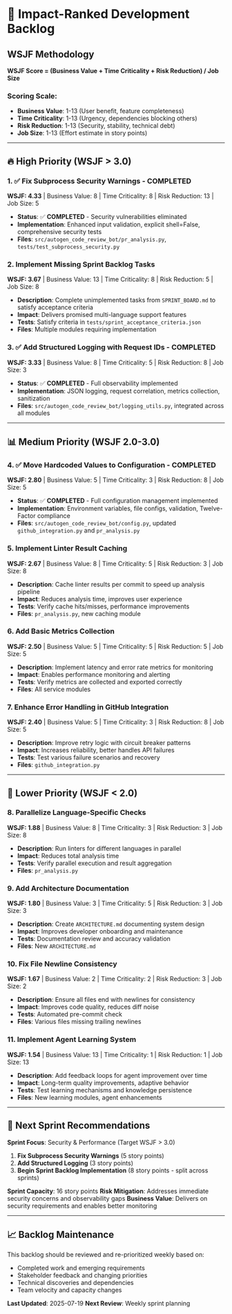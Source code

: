 # 🎯 Impact-Ranked Development Backlog

## WSJF Methodology
**WSJF Score = (Business Value + Time Criticality + Risk Reduction) / Job Size**

### Scoring Scale:
- **Business Value**: 1-13 (User benefit, feature completeness)
- **Time Criticality**: 1-13 (Urgency, dependencies blocking others)
- **Risk Reduction**: 1-13 (Security, stability, technical debt)
- **Job Size**: 1-13 (Effort estimate in story points)

---

## 🔥 High Priority (WSJF > 3.0)

### 1. ✅ Fix Subprocess Security Warnings - COMPLETED
**WSJF: 4.33** | Business Value: 8 | Time Criticality: 8 | Risk Reduction: 13 | Job Size: 5
- **Status**: ✅ **COMPLETED** - Security vulnerabilities eliminated
- **Implementation**: Enhanced input validation, explicit shell=False, comprehensive security tests
- **Files**: `src/autogen_code_review_bot/pr_analysis.py`, `tests/test_subprocess_security.py`

### 2. Implement Missing Sprint Backlog Tasks  
**WSJF: 3.67** | Business Value: 13 | Time Criticality: 8 | Risk Reduction: 5 | Job Size: 8
- **Description**: Complete unimplemented tasks from `SPRINT_BOARD.md` to satisfy acceptance criteria
- **Impact**: Delivers promised multi-language support features
- **Tests**: Satisfy criteria in `tests/sprint_acceptance_criteria.json`
- **Files**: Multiple modules requiring implementation

### 3. ✅ Add Structured Logging with Request IDs - COMPLETED
**WSJF: 3.33** | Business Value: 8 | Time Criticality: 5 | Risk Reduction: 8 | Job Size: 3
- **Status**: ✅ **COMPLETED** - Full observability implemented
- **Implementation**: JSON logging, request correlation, metrics collection, sanitization
- **Files**: `src/autogen_code_review_bot/logging_utils.py`, integrated across all modules

---

## 📊 Medium Priority (WSJF 2.0-3.0)

### 4. ✅ Move Hardcoded Values to Configuration - COMPLETED
**WSJF: 2.80** | Business Value: 5 | Time Criticality: 3 | Risk Reduction: 8 | Job Size: 5
- **Status**: ✅ **COMPLETED** - Full configuration management implemented
- **Implementation**: Environment variables, file configs, validation, Twelve-Factor compliance
- **Files**: `src/autogen_code_review_bot/config.py`, updated `github_integration.py` and `pr_analysis.py`

### 5. Implement Linter Result Caching
**WSJF: 2.67** | Business Value: 8 | Time Criticality: 5 | Risk Reduction: 3 | Job Size: 8
- **Description**: Cache linter results per commit to speed up analysis pipeline
- **Impact**: Reduces analysis time, improves user experience
- **Tests**: Verify cache hits/misses, performance improvements
- **Files**: `pr_analysis.py`, new caching module

### 6. Add Basic Metrics Collection
**WSJF: 2.50** | Business Value: 5 | Time Criticality: 5 | Risk Reduction: 5 | Job Size: 5
- **Description**: Implement latency and error rate metrics for monitoring
- **Impact**: Enables performance monitoring and alerting
- **Tests**: Verify metrics are collected and exported correctly
- **Files**: All service modules

### 7. Enhance Error Handling in GitHub Integration
**WSJF: 2.40** | Business Value: 5 | Time Criticality: 3 | Risk Reduction: 8 | Job Size: 5
- **Description**: Improve retry logic with circuit breaker patterns
- **Impact**: Increases reliability, better handles API failures
- **Tests**: Test various failure scenarios and recovery
- **Files**: `github_integration.py`

---

## 🔧 Lower Priority (WSJF < 2.0)

### 8. Parallelize Language-Specific Checks
**WSJF: 1.88** | Business Value: 8 | Time Criticality: 3 | Risk Reduction: 3 | Job Size: 8
- **Description**: Run linters for different languages in parallel
- **Impact**: Reduces total analysis time
- **Tests**: Verify parallel execution and result aggregation
- **Files**: `pr_analysis.py`

### 9. Add Architecture Documentation
**WSJF: 1.80** | Business Value: 3 | Time Criticality: 5 | Risk Reduction: 3 | Job Size: 3
- **Description**: Create `ARCHITECTURE.md` documenting system design
- **Impact**: Improves developer onboarding and maintenance
- **Tests**: Documentation review and accuracy validation
- **Files**: New `ARCHITECTURE.md`

### 10. Fix File Newline Consistency
**WSJF: 1.67** | Business Value: 2 | Time Criticality: 2 | Risk Reduction: 3 | Job Size: 2
- **Description**: Ensure all files end with newlines for consistency
- **Impact**: Improves code quality, reduces diff noise
- **Tests**: Automated pre-commit check
- **Files**: Various files missing trailing newlines

### 11. Implement Agent Learning System
**WSJF: 1.54** | Business Value: 13 | Time Criticality: 1 | Risk Reduction: 1 | Job Size: 13
- **Description**: Add feedback loops for agent improvement over time
- **Impact**: Long-term quality improvements, adaptive behavior
- **Tests**: Test learning mechanisms and knowledge persistence
- **Files**: New learning modules, agent enhancements

---

## 🎯 Next Sprint Recommendations

**Sprint Focus**: Security & Performance (Target WSJF > 3.0)

1. **Fix Subprocess Security Warnings** (5 story points)
2. **Add Structured Logging** (3 story points) 
3. **Begin Sprint Backlog Implementation** (8 story points - split across sprints)

**Sprint Capacity**: 16 story points
**Risk Mitigation**: Addresses immediate security concerns and observability gaps
**Business Value**: Delivers on security requirements and enables better monitoring

---

## 📈 Backlog Maintenance

This backlog should be reviewed and re-prioritized weekly based on:
- Completed work and emerging requirements
- Stakeholder feedback and changing priorities  
- Technical discoveries and dependencies
- Team velocity and capacity changes

**Last Updated**: 2025-07-19
**Next Review**: Weekly sprint planning